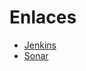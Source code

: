 # Enlaces 
  - [Jenkins](http://157.253.238.75:8080/jenkins-isis2603/)
  - [Sonar](http://157.253.238.75:8080/sonar-isis2603/)
